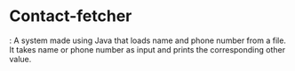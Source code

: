 # Contact-fetcher
: A system made using Java that loads name and phone number from a file. It takes name or phone number as input and prints the corresponding other value.
